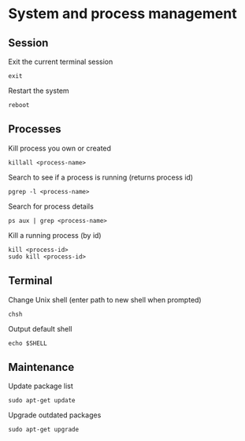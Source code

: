 # System and process management

## Session

Exit the current terminal session

    exit

Restart the system

    reboot

## Processes

Kill process you own or created

    killall <process-name>

Search to see if a process is running (returns process id)

    pgrep -l <process-name>

Search for process details

    ps aux | grep <process-name>

Kill a running process (by id)

    kill <process-id>
    sudo kill <process-id>

## Terminal

Change Unix shell (enter path to new shell when prompted)

    chsh

Output default shell

    echo $SHELL

## Maintenance

Update package list

    sudo apt-get update

Upgrade outdated packages

    sudo apt-get upgrade
